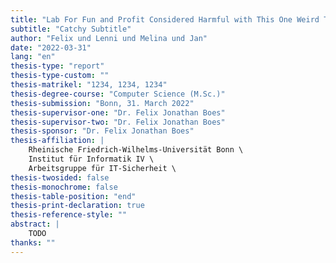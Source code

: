 ```yaml
---
title: "Lab For Fun and Profit Considered Harmful with This One Weird Trick II: Electric Boogaloo -- Director's Cut"
subtitle: "Catchy Subtitle"
author: "Felix und Lenni und Melina und Jan"
date: "2022-03-31"
lang: "en"
thesis-type: "report"
thesis-type-custom: ""
thesis-matrikel: "1234, 1234, 1234"
thesis-degree-course: "Computer Science (M.Sc.)"
thesis-submission: "Bonn, 31. March 2022"
thesis-supervisor-one: "Dr. Felix Jonathan Boes"
thesis-supervisor-two: "Dr. Felix Jonathan Boes"
thesis-sponsor: "Dr. Felix Jonathan Boes"
thesis-affiliation: |
    Rheinische Friedrich-Wilhelms-Universität Bonn \
    Institut für Informatik IV \
    Arbeitsgruppe für IT-Sicherheit \
thesis-twosided: false
thesis-monochrome: false
thesis-table-position: "end"
thesis-print-declaration: true
thesis-reference-style: ""
abstract: |
    TODO
thanks: ""
---
```

